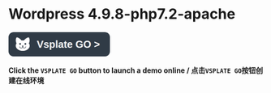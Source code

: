 # Wordpress 4.9.8-php7.2-apache

<a href="https://www.vsplate.com/?docker-compose=https://github.com/vsplate/dcenvs/wordpress/4.9.8-php7.2-apache"><img alt="VSPLATE GO" src="https://raw.githubusercontent.com/vsplate/images/master/vsgo_btn.png" width="200px"></a>

**Click the `VSPLATE GO` button to launch a demo online / 点击`VSPLATE GO`按钮创建在线环境**